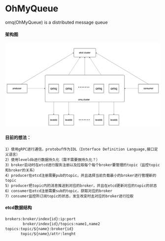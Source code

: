 # OhMyQueue
omq(OhMyQueue) is a distributed message queue

#### 架构图
   ![image](./doc/arch.png)

#### 目前的想法：
    1）使用gRPC进行通信，protobuf作为IDL（Interface Definition Language,接口定义语言）
    2）使用leveldb进行数据持久化（需不需要做持久化？）
    3）broker启动时在etcd进行服务注册以及拉取每个每个broker要管理的topic（监控topic和broker的关系）
    4）producer在etcd注册需要pub的topic，并且选择当前负载最小的broker进行管理新的topic
    5）producer把topic内的消息推送到对应的broker，并且在etcd更新对应的topic的状态
    6）consumer在etcd注册需要sub的topic，获取对应的broker
    7）consumer监控所订阅topic的状态，发生改变时去对应的broker进行拉取

#### etcd数据结构
    brokers:broker/index{id}:ip:port
            broker/index{id}/topics:name1,name2
    topics:topic/${name}:broker{id}
           topic/${name}/attr:lenght
